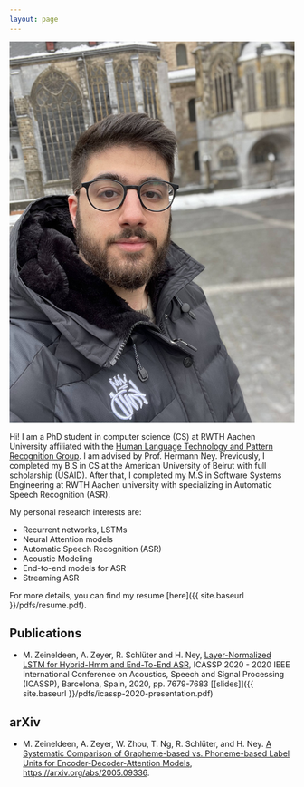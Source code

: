 ```yaml
---
layout: page
---
```


![profile-image](/images/profile_image2.jpg)

Hi! I am a PhD student in computer science (CS) at RWTH Aachen University affiliated
with the [Human Language Technology and Pattern Recognition Group](https://www-i6.informatik.rwth-aachen.de/).
I am advised by Prof. Hermann Ney.
Previously, I completed my B.S in CS at the American University of Beirut
with full scholarship (USAID).
After that, I completed my M.S in Software Systems Engineering at
RWTH Aachen university with specializing in Automatic Speech Recognition (ASR).

My personal research interests are:
- Recurrent networks, LSTMs
- Neural Attention models
- Automatic Speech Recognition (ASR)
- Acoustic Modeling
- End-to-end models for ASR
- Streaming ASR

For more details, you can find my resume [here]({{ site.baseurl }}/pdfs/resume.pdf).

## Publications
- M. Zeineldeen, A. Zeyer, R. Schlüter and H. Ney,
[Layer-Normalized LSTM for Hybrid-Hmm and End-To-End ASR](https://www-i6.informatik.rwth-aachen.de/publications/download/1127/Zeineldeen-ICASSP-2020.pdf),
ICASSP 2020 - 2020 IEEE International Conference on Acoustics, Speech and Signal Processing (ICASSP),
Barcelona, Spain, 2020, pp. 7679-7683 [[slides]]({{ site.baseurl }}/pdfs/icassp-2020-presentation.pdf)

## arXiv
- M. Zeineldeen, A. Zeyer, W. Zhou, T. Ng, R. Schlüter, and H. Ney.
[A Systematic Comparison of Grapheme-based vs. Phoneme-based Label Units for Encoder-Decoder-Attention Models](https://arxiv.org/abs/2005.09336), https://arxiv.org/abs/2005.09336.


